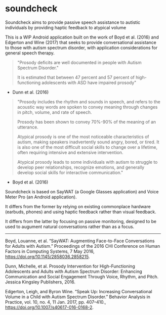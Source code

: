 # soundcheck
Soundcheck aims to provide passive speech assistance to autistic individuals by providing haptic feedback to atypical volume

This is a WIP Android application built on the work of Boyd et al. (2016) and Edgerton and Wine (2017) that seeks to provide conversational assistance to those with autism spectrum disorder, with application considerations for general speech therapy.

> "Prosody deficits are well documented in people with Autism Spectrum Disorder."
> 
> It is estimated that between 47 percent and 57 percent of high-functioning adolescents with ASD have impaired prosody"

- Dunn et al. (2016)

> "Prosody includes the rhythm and sounds in speech, and refers to the acoustic way words are spoken to convey meaning through changes in pitch, volume, and rate of speech.
> 
> Prosody has been shown to convey 70%-90% of the meaning of an utterance.
> 
> Atypical prosody is one of the most noticeable characteristics of autism, making speakers inadvertently sound angry, bored, or tired. It is also one of the most difficult social skills to change over a lifetime, often requiring intensive and extensive intervention.
>
> Atypical prosody leads to some individuals with autism to struggle to develop peer relationships, recognize emotions, and generally develop social skills for interactive communication."

- Boyd et al. (2016)

Soundcheck is based on SayWAT (a Google Glasses application) and Voice Meter Pro (an Android application).

It differs from the former by relying on existing commonplace hardware (earbuds, phones) and using haptic feedback rather than visual feedback.

It differs from the latter by focusing on passive monitoring, designed to be used to augument natural conversations rather than as a focus.

------

Boyd, Louanne, et al. “SayWAT: Augmenting Face-to-Face Conversations for Adults with Autism.” Proceedings of the 2016 CHI Conference on Human Factors in Computing Systems, 7 May 2016, https://doi.org/10.1145/2858036.2858215.

Dunn, Michelle, et al. Prosody Intervention for High-Functioning Adolescents and Adults with Autism Spectrum Disorder: Enhancing Communication and Social Engagement Through Voice, Rhythm, and Pitch. Jessica Kingsley Publishers, 2016.

Edgerton, Leigh, and Byron Wine. “Speak Up: Increasing Conversational Volume in a Child with Autism Spectrum Disorder.” Behavior Analysis in Practice, vol. 10, no. 4, 11 Jan. 2017, pp. 407–410., https://doi.org/10.1007/s40617-016-0168-2. 
